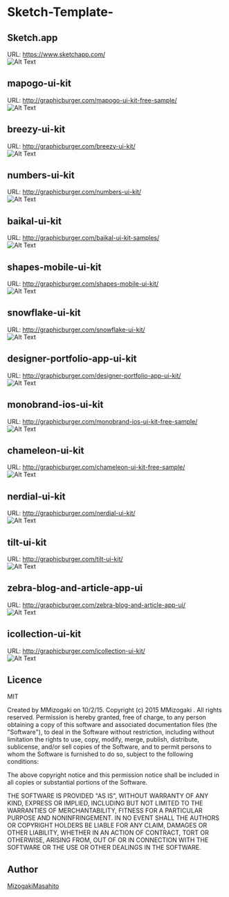 # Sketch-Template-

## Sketch.app
URL: https://www.sketchapp.com/<br>
![Alt Text](https://github.com/Sketch-MMizogaki/Sketch-Template/blob/master/Resouce/hero-screenshot.jpg)


## mapogo-ui-kit
URL: http://graphicburger.com/mapogo-ui-kit-free-sample/<br>
![Alt Text](https://github.com/Sketch-MMizogaki/Sketch-Template/blob/master/Resouce/mapogo.png)  

## breezy-ui-kit
URL: http://graphicburger.com/breezy-ui-kit/<br>
![Alt Text](https://github.com/Sketch-MMizogaki/Sketch-Template/blob/master/Resouce/Breezy-UI-Kit-600.jpg)  

## numbers-ui-kit
URL: http://graphicburger.com/numbers-ui-kit/<br>
![Alt Text](https://github.com/Sketch-MMizogaki/Sketch-Template/blob/master/Resouce/NumbersUI600.jpg)  


## baikal-ui-kit
URL: http://graphicburger.com/baikal-ui-kit-samples/<br>
![Alt Text](https://github.com/Sketch-MMizogaki/Sketch-Template/blob/master/Resouce/Baikal_Presentation.jpg)  

## shapes-mobile-ui-kit
URL: http://graphicburger.com/shapes-mobile-ui-kit/<br>
![Alt Text](https://github.com/Sketch-MMizogaki/Sketch-Template/blob/master/Resouce/Shapes-Mobile-UI-600.jpg)  

## snowflake-ui-kit
URL: http://graphicburger.com/snowflake-ui-kit/<br>
![Alt Text](https://github.com/Sketch-MMizogaki/Sketch-Template/blob/master/Resouce/snowflake_elements600.jpg)  


## designer-portfolio-app-ui-kit
URL: http://graphicburger.com/designer-portfolio-app-ui-kit/<br>
![Alt Text](https://github.com/Sketch-MMizogaki/Sketch-Template/blob/master/Resouce/Portfolio-App-Design-Ui600.jpg)  

## monobrand-ios-ui-kit
URL: http://graphicburger.com/monobrand-ios-ui-kit-free-sample/<br>
![Alt Text](https://github.com/Sketch-MMizogaki/Sketch-Template/blob/master/Resouce/Monobrand_ios.png)  

## chameleon-ui-kit
URL: http://graphicburger.com/chameleon-ui-kit-free-sample/<br>
![Alt Text](https://github.com/Sketch-MMizogaki/Sketch-Template/blob/master/Resouce/graphicburger_preview.jpg)  

## nerdial-ui-kit
URL: http://graphicburger.com/nerdial-ui-kit/<br>
![Alt Text](https://github.com/Sketch-MMizogaki/Sketch-Template/blob/master/Resouce/nerdial-UI-600.jpg)  


## tilt-ui-kit
URL: http://graphicburger.com/tilt-ui-kit/<br>
![Alt Text](https://github.com/Sketch-MMizogaki/Sketch-Template/blob/master/Resouce/tilt_gb_600x2906.jpg)  

## zebra-blog-and-article-app-ui
URL: http://graphicburger.com/zebra-blog-and-article-app-ui/<br>
![Alt Text](https://github.com/Sketch-MMizogaki/Sketch-Template/blob/master/Resouce/zebra-ui-600.jpg)  

## icollection-ui-kit
URL: http://graphicburger.com/icollection-ui-kit/<br>
![Alt Text](https://github.com/Sketch-MMizogaki/Sketch-Template/blob/master/Resouce/iCollection-UI-600.jpg)  



## Licence
MIT

Created by MMizogaki on 10/2/15.
Copyright (c) 2015 MMizogaki . All rights reserved.
Permission is hereby granted, free of charge, to any person obtaining a copy
of this software and associated documentation files (the "Software"), to deal
in the Software without restriction, including without limitation the rights
to use, copy, modify, merge, publish, distribute, sublicense, and/or sell
copies of the Software, and to permit persons to whom the Software is
furnished to do so, subject to the following conditions:

The above copyright notice and this permission notice shall be included in
all copies or substantial portions of the Software.

THE SOFTWARE IS PROVIDED "AS IS", WITHOUT WARRANTY OF ANY KIND, EXPRESS OR
IMPLIED, INCLUDING BUT NOT LIMITED TO THE WARRANTIES OF MERCHANTABILITY,
FITNESS FOR A PARTICULAR PURPOSE AND NONINFRINGEMENT. IN NO EVENT SHALL THE
AUTHORS OR COPYRIGHT HOLDERS BE LIABLE FOR ANY CLAIM, DAMAGES OR OTHER
LIABILITY, WHETHER IN AN ACTION OF CONTRACT, TORT OR OTHERWISE, ARISING FROM,
OUT OF OR IN CONNECTION WITH THE SOFTWARE OR THE USE OR OTHER DEALINGS IN
THE SOFTWARE.


## Author

[MizogakiMasahito](https://github.com/MMizogaki)
